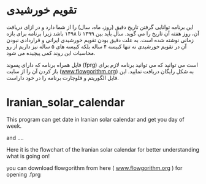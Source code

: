 # تقویم خورشیدی
این برنامه توانایی گرفتن تاریخ دقیق (روز، ماه، سال) را از شما دارد و در ازای دریافت آن، روز هفته آن تاریخ را می گوید.
سال باید بین ۱۳۹۹ تا ۱۴۹۸ باشد زیرا برنامه برای بازه زمانی نوشته شده است.
به علت دقیق بودن تقویم خورشیدی ایرانی و قراردادی نبودن آن در تقویم خورشیدی نه تنها کبیسه ۴ ساله بلکه کبیسه های ۵ ساله نیز داریم از رو محاسبات این روند کمی پیچیده می شود.

فایل همراه برنامه که دارای پسوند (fprg) است می توانید که می توانید برنامه لازم برای باز کردن آن را از سایت (www.flowgorithm.org) به شکل رایگان دریافت نمایید.
این فایل الگوریتم و فلوچارت برنامه را در خود داراست.


# Iranian_solar_calendar
This program can get date in Iranian solar calendar and get you day of week.

and ....

Here it is the flowchart of the Iranian solar calendar for better understanding what is going on!

you can download flowgorithm from here ( www.flowgorithm.org ) for opening .fprg
